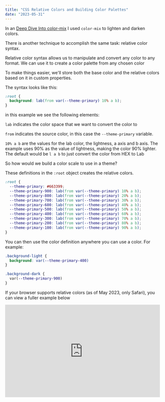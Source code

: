 ```yaml
---
title: "CSS Relative Colors and Building Color Palettes"
date: "2023-05-31"
---
```


In an [Deep Dive Into color-mix](https://publishing-project.rivendellweb.net/deep-dive-into-color-mix/) I used `color-mix` to lighten and darken colors.

There is another technique to accomplish the same task: relative color syntax.

Relative color syntax allows us to manipulate and convert any color to any format. We can use it to create a color palette from any chosen color

To make things easier, we'll store both the base color and the relative colors based on it in custom properties.

The syntax looks like this:

```css
:root {
  background: lab(from var(--theme-primary) 10% a b);
}
```

in this example we see the following elements:

`lab` indicates the color space that we want to convert the color to

`from` indicates the source color, in this case the `--theme-primary` variable.

`10% a b` are the values for the lab color, the lightness, a axis and b axis. The example uses 90% as the value of lightness, making the color 90% lighter. The default would be `l a b` to just convert the color from HEX to Lab

So how would we build a color scale to use in a theme?

These definitions in the `:root` object creates the relative colors.

```css
:root {
  --theme-primary: #663399;
  --theme-primary-900: lab(from var(--theme-primary) 10% a b);
  --theme-primary-800: lab(from var(--theme-primary) 20% a b);
  --theme-primary-700: lab(from var(--theme-primary) 30% a b);
  --theme-primary-600: lab(from var(--theme-primary) 40% a b);
  --theme-primary-500: lab(from var(--theme-primary) 50% a b);
  --theme-primary-400: lab(from var(--theme-primary) 60% a b);
  --theme-primary-300: lab(from var(--theme-primary) 70% a b);
  --theme-primary-200: lab(from var(--theme-primary) 80% a b);
  --theme-primary-100: lab(from var(--theme-primary) 90% a b);
}
```

You can then use the color definition anywhere you can use a color. For example:

```css
.background-light {
  background: var(--theme-primary-400)
}

.background-dark {
  var(--theme-primary-900)
}
```

If your browser supports relative colors (as of May 2023, only Safari), you can view a fuller example below

<iframe height="300.93157958984375" style="width: 100%;" scrolling="no" title="Relative colors and Color contrast" src="https://codepen.io/caraya/embed/jOeKMBw?default-tab=css" frameborder="no" loading="lazy" allowtransparency="true" allowfullscreen="true">
  See the Pen <a href="https://codepen.io/caraya/pen/jOeKMBw">
  Relative colors and Color contrast</a> by Carlos Araya (<a href="https://codepen.io/caraya">@caraya</a>)
  on <a href="https://codepen.io">CodePen</a>.
</iframe>
